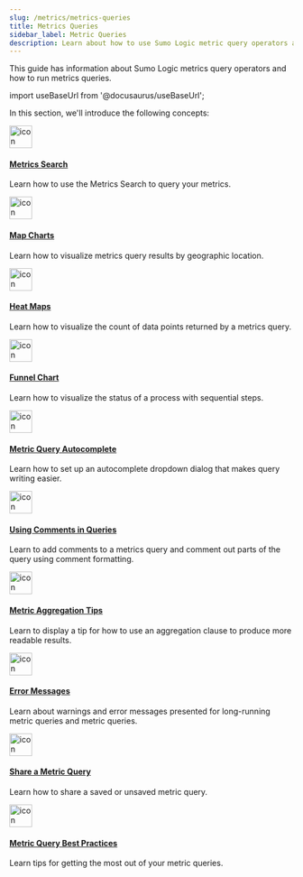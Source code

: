 ```yaml
---
slug: /metrics/metrics-queries
title: Metrics Queries
sidebar_label: Metric Queries
description: Learn about how to use Sumo Logic metric query operators and run queries on a metric query tab.
---
```


This guide has information about Sumo Logic metrics query operators and how to run metrics queries.

import useBaseUrl from '@docusaurus/useBaseUrl';

In this section, we'll introduce the following concepts:

<div className="box-wrapper" >
<div className="box smallbox card">
  <div className="container">
  <a href={useBaseUrl('docs/metrics/metrics-queries/metrics-explorer')}><img src={useBaseUrl('img/icons/operations/queries.png')} alt="icon" width="40"/><h4>Metrics Search</h4></a>
  <p>Learn how to use the Metrics Search to query your metrics.</p>
  </div>
</div>
<div className="box smallbox card">
  <div className="container">
  <a href={useBaseUrl('docs/metrics/metrics-queries/map-charts')}><img src={useBaseUrl('img/icons/operations/queries.png')} alt="icon" width="40"/><h4>Map Charts</h4></a>
  <p>Learn how to visualize metrics query results by geographic location.</p>
  </div>
</div>
<div className="box smallbox card">
<div className="container">
  <a href={useBaseUrl('docs/metrics/metrics-queries/heat-map')}><img src={useBaseUrl('img/icons/operations/queries.png')} alt="icon" width="40"/><h4>Heat Maps</h4></a>
  <p>Learn how to visualize the count of data points returned by a metrics query.</p>
  </div>
</div>
<div className="box smallbox card">
<div className="container">
  <a href={useBaseUrl('docs/metrics/metrics-queries/funnel-chart')}><img src={useBaseUrl('img/icons/operations/queries.png')} alt="icon" width="40"/><h4>Funnel Chart</h4></a>
  <p>Learn how to visualize the status of a process with sequential steps.</p>
  </div>
</div>
<div className="box smallbox card">
<div className="container">
  <a href={useBaseUrl('docs/metrics/metrics-queries/metric-query-autocomplete')}><img src={useBaseUrl('img/icons/operations/queries.png')} alt="icon" width="40"/><h4>Metric Query Autocomplete</h4></a>
  <p>Learn how to set up an autocomplete dropdown dialog that makes query writing easier.</p>
  </div>
</div>
<div className="box smallbox card">
<div className="container">
  <a href={useBaseUrl('docs/metrics/metrics-queries/query-comments')}><img src={useBaseUrl('img/icons/operations/queries.png')} alt="icon" width="40"/><h4>Using Comments in Queries</h4></a>
  <p>Learn to add comments to a metrics query and comment out parts of the query using comment formatting.</p>
  </div>
</div>
<div className="box smallbox card">
<div className="container">
  <a href={useBaseUrl('docs/metrics/metrics-queries/aggregation-tips')}><img src={useBaseUrl('img/icons/operations/queries.png')} alt="icon" width="40"/><h4>Metric Aggregation Tips</h4></a>
  <p>Learn to display a tip for how to use an aggregation clause to produce more readable results. </p>
  </div>
</div>
<div className="box smallbox card">
<div className="container">
  <a href={useBaseUrl('docs/metrics/metrics-queries/metric-query-error-messages')}><img src={useBaseUrl('img/icons/operations/queries.png')} alt="icon" width="40"/><h4>Error Messages</h4></a>
  <p>Learn about warnings and error messages presented for long-running metric queries and metric queries.</p>
  </div>
</div>
<div className="box smallbox card">
<div className="container">
  <a href={useBaseUrl('docs/metrics/metrics-queries/share-metric-query')}><img src={useBaseUrl('img/icons/operations/queries.png')} alt="icon" width="40"/><h4>Share a Metric Query</h4></a>
  <p>Learn how to share a saved or unsaved metric query.</p>
  </div>
</div>
<div className="box smallbox card">
<div className="container">
  <a href="/docs/metrics/metrics-queries/metric-query-best-practices"><img src={useBaseUrl('img/icons/operations/queries.png')} alt="icon" width="40"/><h4>Metric Query Best Practices</h4></a>
  <p>Learn tips for getting the most out of your metric queries.</p>
  </div>
</div>
</div>
